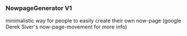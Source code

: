### NowpageGenerator V1
minimalistic way for people to easily create their own now-page (google Derek Siver's now-page-movement for more info) 
